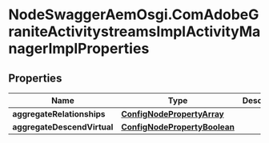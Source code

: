 # NodeSwaggerAemOsgi.ComAdobeGraniteActivitystreamsImplActivityManagerImplProperties

## Properties

Name | Type | Description | Notes
------------ | ------------- | ------------- | -------------
**aggregateRelationships** | [**ConfigNodePropertyArray**](ConfigNodePropertyArray.md) |  | [optional] 
**aggregateDescendVirtual** | [**ConfigNodePropertyBoolean**](ConfigNodePropertyBoolean.md) |  | [optional] 


